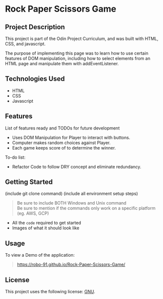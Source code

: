 # Rock Paper Scissors Game

## Project Description

This project is part of the Odin Project Curriculum, and was built with HTML, CSS, and javascript.

The purpose of implementing this page was to learn how to use certain features of DOM manipulation, including
how to select elements from an HTML page and manipulate them with addEventListener.

## Technologies Used

* HTML
* CSS
* Javascript

## Features

List of features ready and TODOs for future development
* Uses DOM Manipulation for Player to interact with buttons.
* Computer makes random choices against Player.
* Each game keeps score of to determine the winner.

To-do list:
* Refactor Code to follow DRY concept and eliminate redundancy.

## Getting Started
   
(include git clone command)
(include all environment setup steps)

> Be sure to include BOTH Windows and Unix command  
> Be sure to mention if the commands only work on a specific platform (eg. AWS, GCP)

- All the `code` required to get started
- Images of what it should look like

## Usage

To view a Demo of the application:
> https://robo-91.github.io/Rock-Paper-Scissors-Game/

## License

This project uses the following license: [GNU](https://www.gnu.org/licenses/gpl-3.0.en.html).

